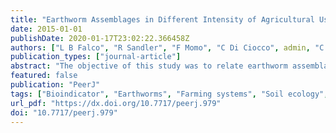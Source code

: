 ```yaml
---
title: "Earthworm Assemblages in Different Intensity of Agricultural Uses and Their Relation to Edaphic Variables"
date: 2015-01-01
publishDate: 2020-01-17T23:02:22.366458Z
authors: ["L B Falco", "R Sandler", "F Momo", "C Di Ciocco", admin, "C Coviella"]
publication_types: ["journal-article"]
abstract: "The objective of this study was to relate earthworm assemblage structure with three different soil use intensities, and to indentify the physical, chemical, and microbiological soil variables that are associated to the observed differences. Three soil uses were evaluated: 1-Fifty year old naturalized grasslands, low use intensity; 2-Recent agricultural fields, intermediate use intensity, and 3-Fifty year old intensive agricultural fields, high use intensity. Three different sites for each soil use were evaluated from winter 2008 through summer 2011. Nine earthworm species were identified across all sampling sites. The sites shared five species: the native Microscolex dubius, and the introduced Aporrectodea caliginosa, A. rosea, Octalasion cyaneum, and O. lacteum, but they differed in relative abundance by soil use. The results show that the earthworm community structure is linked to and modulated by soil properties. Both species abundance and diversity showed significant differences depending on soil use intensity. A principal component analysis showed that species composition is closely related to the environmental variability. The ratio of native to exotic species was significantly lower in the intensive agricultural system when compared to the other two, lower disturbance systems. Microscolex dubius abundance was related to naturalized grasslands along with soil Ca, pH, mechanical resistance, and microbial respiration. Aporrectodea caliginosa abundance was related to high K levels, low enzymatic activity, slightly low pH, low Ca, and appeared related to the highly disturbed environment. Eukerria stagnalis and Aporrectodea rosea, commonly found in the recent agricultural system, were related to high soil moisture condition, low pH, low Ca and low enzymatic activity. These results show that earthworm assemblages can be good indicators of soil use intensities. In particular, Microscolex dubius, Aporrectodea caliginosa, and Aporrectodea rosea, showed different temporal patterns and species associations, due to the changes in soil properties attributable to soil use intensity, defined as the amount and type of agricultural operations."
featured: false
publication: "PeerJ"
tags: ["Bioindicator", "Earthworms", "Farming systems", "Soil ecology", "Soil use intensity"]
url_pdf: "https://dx.doi.org/10.7717/peerj.979"
doi: "10.7717/peerj.979"
---
```


